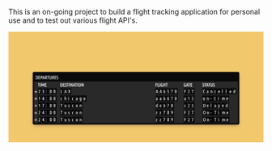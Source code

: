 This is an on-going project to build a flight tracking application for personal use and to test out various flight API's. 

<img src="./src/assests/app-landing-page.png" width="900" title="hover text">